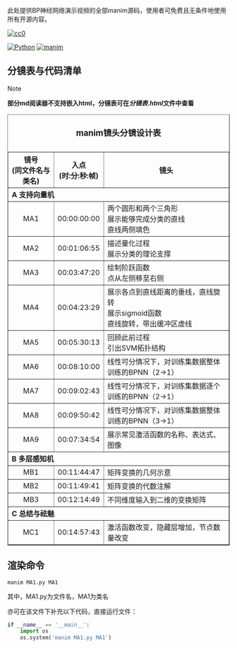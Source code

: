 此处提供BP神经网络演示视频的全部manim源码，使用者可免费且无条件地使用所有开源内容。

[![cc0][cc0-image]][cc0]

[cc0]: https://creativecommons.org/public-domain/cc0/
[cc0-image]: https://licensebuttons.net/p/zero/1.0/88x31.png

[![Python](https://camo.githubusercontent.com/36a52016e02020b1b2b3a4b07812957a13bf404e03a8793f1793415a6a40be22/68747470733a2f2f696d672e736869656c64732e696f2f62616467652f707974686f6e2d76332e31312d677265656e2e7376673f7374796c653d666c6174)](https://www.python.org/) [![manim](https://camo.githubusercontent.com/5d142d7c8431408522b6a907e828d11de85f9ff8e0d679b134dc5e3af1319886/68747470733a2f2f696d672e736869656c64732e696f2f62616467652f6d616e696d2d76302e31382e302d677265656e2e7376673f7374796c653d666c6174)](https://github.com/3b1b/manim)



## 分镜表与代码清单

> [!NOTE]
>
> **部分md阅读器不支持嵌入html，分镜表可在*分镜表.html*文件中查看**



<!DOCTYPE html>
<head>
    <meta charset="UTF-8">
</head>
<body>
    <table id="table1" width="90%" border="1px" style="border-collapse: collapse;" align="center">
        <caption><h3>manim镜头分镜设计表</h3></caption>
        <thead>
            <th align="center">镜号<br>(同文件名与类名)</th>
            <th align="center">入点<br>(时:分:秒:帧)</th>
            <th align="center">镜头</th>
        </thead>
        <tbody>
            <tr>
                <td align="left" colspan="3"><b>A 支持向量机</b></td>
            </tr>
            <!-- MA1 -->
            <tr>
                <td align="center">MA1</td>
                <td align="center">00:00:00:00</td>
                <td align="left">两个圆形和两个三角形<br>展示能够完成分类的直线<br>直线两侧填色</td>
            </tr>
            <!-- MA2 -->
            <tr>
                <td align="center">MA2</td>
                <td align="center">00:01:06:55</td>
                <td align="left">描述量化过程<br>展示分类的理论支撑</td>
            </tr>
            <!-- MA3 -->
            <tr>
                <td align="center">MA3</td>
                <td align="center">00:03:47:20</td>
                <td align="left">绘制阶跃函数<br>点从左侧移至右侧</td>
            </tr>
            <!-- MA4 -->
            <tr>
                <td align="center">MA4</td>
                <td align="center">00:04:23:29</td>
                <td align="left">展示各点到直线距离的垂线，直线旋转<br>展示sigmoid函数<br>直线旋转，带出缓冲区虚线</td>
            </tr>
            <!-- MA5 -->
            <tr>
                <td align="center">MA5</td>
                <td align="center">00:05:30:13</td>
                <td align="left">回顾此前过程<br>引出SVM拓扑结构</td>
            </tr>
            <!-- MA6 -->
            <tr>
                <td align="center">MA6</td>
                <td align="center">00:08:10:00</td>
                <td align="left">线性可分情况下，对训练集数据整体训练的BPNN（2→1）</td>
            </tr>
            <!-- MA7 -->
            <tr>
                <td align="center">MA7</td>
                <td align="center">00:09:02:43</td>
                <td align="left">线性可分情况下，对训练集数据逐个训练的BPNN（2→1）</td>
            </tr>
            <!-- MA8 -->
            <tr>
                <td align="center">MA8</td>
                <td align="center">00:09:50:42</td>
                <td align="left">线性可分情况下，对训练集数据整体训练的BPNN（3→1）</td>
            </tr>
            <!-- MA9 -->
            <tr>
                <td align="center">MA9</td>
                <td align="center">00:07:34:54</td>
                <td align="left">展示常见激活函数的名称、表达式、图像</td>
            </tr>
            <tr>
                <td align="left" colspan="3"><b>B 多层感知机</b></td>
            </tr>
            <!-- MB1 -->
            <tr>
                <td align="center">MB1</td>
                <td align="center">00:11:44:47</td>
                <td align="left">矩阵变换的几何示意</td>
            </tr>
            <!-- MB2 -->
            <tr>
                <td align="center">MB2</td>
                <td align="center">00:11:49:41</td>
                <td align="left">矩阵变换的代数注解</td>
            </tr>
            <!-- MB3 -->
            <tr>
                <td align="center">MB3</td>
                <td align="center">00:12:14:49</td>
                <td align="left">不同维度输入到二维的变换矩阵</td>
            </tr>
            <tr>
                <td align="left" colspan="3"><b>C 总结与祛魅</b></td>
            </tr>
            <!-- MC1 -->
            <tr>
                <td align="center">MC1</td>
                <td align="center">00:14:57:43</td>
                <td align="left">激活函数改变，隐藏层增加，节点数量改变</td>
            </tr>
        </tbody>
    </table>
</body>




## 渲染命令


```
manim MA1.py MA1
```

其中，MA1.py为文件名，MA1为类名

亦可在该文件下补充以下代码，直接运行文件：

```python
if __name__ == '__main__':
	import os
    os.system('manim MA1.py MA1')
```

